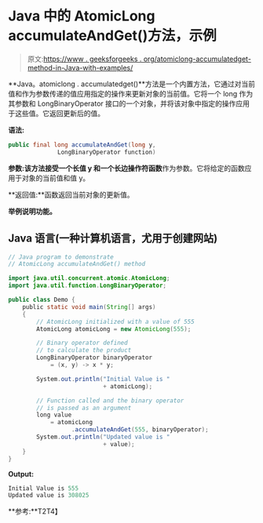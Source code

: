 # Java 中的 AtomicLong accumulateAndGet()方法，示例

> 原文:[https://www . geeksforgeeks . org/atomiclong-accumulatedget-method-in-Java-with-examples/](https://www.geeksforgeeks.org/atomiclong-accumulateandget-method-in-java-with-examples/)

**Java。atomiclong . accumulatedget()**方法是一个内置方法，它通过对当前值和作为参数传递的值应用指定的操作来更新对象的当前值。它将一个 long 作为其参数和 LongBinaryOperator 接口的一个对象，并将该对象中指定的操作应用于这些值。它返回更新后的值。

**语法:**

```java
public final long accumulateAndGet(long y, 
              LongBinaryOperator function)
```

**参数:**该方法接受一个长值 **y** 和一个长边操作符**函数**作为参数。它将给定的函数应用于对象的当前值和值 y。

**返回值:**函数返回当前对象的更新值。

**举例说明功能。**

## Java 语言(一种计算机语言，尤用于创建网站)

```java
// Java program to demonstrate
// AtomicLong accumulateAndGet() method

import java.util.concurrent.atomic.AtomicLong;
import java.util.function.LongBinaryOperator;

public class Demo {
    public static void main(String[] args)
    {
        // AtomicLong initialized with a value of 555
        AtomicLong atomicLong = new AtomicLong(555);

        // Binary operator defined
        // to calculate the product
        LongBinaryOperator binaryOperator
            = (x, y) -> x * y;

        System.out.println("Initial Value is "
                           + atomicLong);

        // Function called and the binary operator
        // is passed as an argument
        long value
            = atomicLong
                  .accumulateAndGet(555, binaryOperator);
        System.out.println("Updated value is "
                           + value);
    }
}
```

**Output:** 

```java
Initial Value is 555
Updated value is 308025
```

**参考:**T2T4】